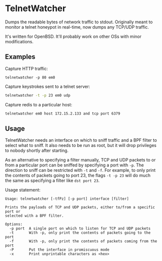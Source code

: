 TelnetWatcher
=============

Dumps the readable bytes of network traffic to stdout.  Originally meant to
monitor a telnet honeypot in real-time, now dumps any TCP/UDP traffic.

It's written for OpenBSD.  It'll probably work on other OSs with minor
modifications.

Examples
--------
Capture HTTP traffic:
```
telnetwatcher -p 80 em0
```

Capture keystrokes sent to a telnet server:
```bash
telnetwatcher -t -p 23 em0 udp
```

Capture redis to a particular host:
```bash
telnetwatcher em0 host 172.15.2.133 and tcp port 6379
```

Usage
-----
TelnetWatcher needs an interface on which to sniff traffic and a BPF filter to
select what to sniff.  It also needs to be run as root, but it will drop
privileges to nobody shortly after starting.

As an alternative to specifying a filter manually, TCP and UDP packets to or
from a particular port can be sniffed by specifying a port with `-p`.  The
direction to sniff can be restricted with `-t` and `-f`.  For example, to
only print the contents of packets going to port 23, the flags `-t -p 23` will
do much the same as specifying a filter like `dst port 23`.

Usage statement:
```
Usage: telnetwatcher [-tfPz] [-p port] interface [filter]

Prints the payloads of TCP and UDP packets, either to/from a specific port or
selected with a BPF filter.

Options:
  -p port  A single port on which to listen for TCP and UDP packets
  -t       With -p, only print the contents of packets going to the port
  -f       With -p, only print the contents of packets coming from the port
  -P       Put the interface in promiscuous mode
  -x       Print unprintable characters as <hex>
```

